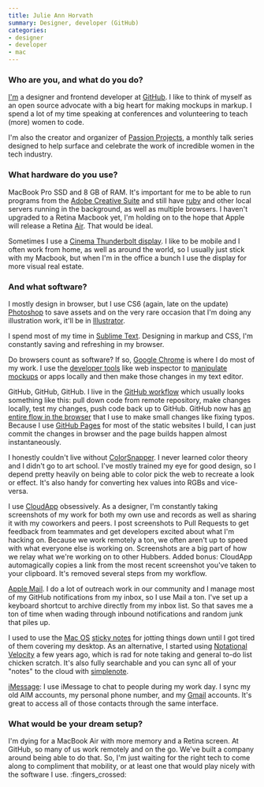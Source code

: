 ```yaml
---
title: Julie Ann Horvath
summary: Designer, developer (GitHub)
categories:
- designer
- developer
- mac
---
```


### Who are you, and what do you do?

[I'm](http://julieannhorvath.com/ "Julie Ann's website.") a designer and frontend developer at [GitHub][]. I like to think of myself as an open source advocate with a big heart for making mockups in markup. I spend a lot of my time speaking at conferences and volunteering to teach (more) women to code.

I'm also the creator and organizer of [Passion Projects](http://passion-projects.github.com/ "The Passion Projects site."), a monthly talk series designed to help surface and celebrate the work of incredible women in the tech industry.

### What hardware do you use?

MacBook Pro SSD and 8 GB of RAM. It's important for me to be able to run programs from the [Adobe Creative Suite][creative-suite] and still have [ruby][] and other local servers running in the background, as well as multiple browsers. I haven't upgraded to a Retina Macbook yet, I'm holding on to the hope that Apple will release a Retina [Air][macbook-air]. That would be ideal.

Sometimes I use a [Cinema Thunderbolt display][thunderbolt-display]. I like to be mobile and I often work from home, as well as around the world, so I usually just stick with my Macbook, but when I'm in the office a bunch I use the display for more visual real estate.

### And what software?

I mostly design in browser, but I use CS6 (again, late on the update) [Photoshop][] to save assets and on the very rare occasion that I'm doing any illustration work, it'll be in [Illustrator][].

I spend most of my time in [Sublime Text][sublime-text]. Designing in markup and CSS, I'm constantly saving and refreshing in my browser.

Do browsers count as software? If so, [Google Chrome][chrome] is where I do most of my work. I use the [developer tools][chrome-devtools] like web inspector to [manipulate mockups](https://developers.google.com/chrome-developer-tools/docs/elements-styles "An article about using the Chrome DevTools to edit CSS elements.") or apps locally and then make those changes in my text editor.

GitHub, GitHub, GitHub. I live in the [GitHub workflow](http://zachholman.com/talk/how-github-uses-github-to-build-github/ "A talk about GitHub's workflow.") which usually looks something like this: pull down code from remote repository, make changes locally, test my changes, push code back up to GitHub. GitHub now has [an entire flow in the browser](https://github.com/blog/1557-github-flow-in-the-browser "A post about the GitHub Flow.") that I use to make small changes like fixing typos. Because I use [GitHub Pages][github-pages] for most of the static websites I build, I can just commit the changes in browser and the page builds happen almost instantaneously.

I honestly couldn't live without [ColorSnapper][]. I never learned color theory and I didn't go to art school. I've mostly trained my eye for good design, so I depend pretty heavily on being able to color pick the web to recreate a look or effect. It's also handy for converting hex values into RGBs and vice-versa.

I use [CloudApp][] obsessively. As a designer, I'm constantly taking screenshots of my work for both my own use and records as well as sharing it with my coworkers and peers. I post screenshots to Pull Requests to get feedback from teammates and get developers excited about what I'm hacking on. Because we work remotely a ton, we often aren't up to speed with what everyone else is working on. Screenshots are a big part of how we relay what we're working on to other Hubbers. Added bonus: CloudApp automagically copies a link from the most recent screenshot you've taken to your clipboard. It's removed several steps from my workflow.

[Apple Mail][mail]. I do a lot of outreach work in our community and I manage most of my GitHub notifications from my inbox, so I use Mail a ton. I've set up a keyboard shortcut to archive directly from my inbox list. So that saves me a ton of time when wading through inbound notifications and random junk that piles up.

I used to use the [Mac OS][macos] [sticky notes][stickies] for jotting things down until I got tired of them covering my desktop. As an alternative, I started using [Notational Velocity][notational-velocity] a few years ago, which is rad for note taking and general to-do list chicken scratch. It's also fully searchable and you can sync all of your "notes" to the cloud with [simplenote][simplenote-ios].

[iMessage][]: I use iMessage to chat to people during my work day. I sync my old AIM accounts, my personal phone number, and my [Gmail][] accounts. It's great to access all of those contacts through the same interface.

### What would be your dream setup?

I'm dying for a MacBook Air with more memory and a Retina screen. At GitHub, so many of us work remotely and on the go. We've built a company around being able to do that. So, I'm just waiting for the right tech to come along to compliment that mobility, or at least one that would play nicely with the software I use. :fingers_crossed:

[chrome-devtools]: https://developer.chrome.com/devtools "Web developer tools built into Chrome."
[chrome]: https://www.google.com/intl/en/chrome/browser/ "A WebKit-based browser, where each tab runs in its own thread."
[cloudapp]: https://www.getcloudapp.com/ "A cloud-based file sharing menubar app for Mac OS X."
[colorsnapper]: https://colorsnapper.com/ "A colour picker for the Mac."
[creative-suite]: https://www.adobe.com/creativecloud.html "A collection of design tools."
[github-pages]: https://pages.github.com/ "A simple GitHub-based web publishing system."
[github]: https://github.com/ "A Git code repository service."
[gmail]: https://mail.google.com/mail/ "Web-based email."
[illustrator]: https://www.adobe.com/products/illustrator.html "A vector graphics editor."
[imessage]: https://en.wikipedia.org/wiki/iMessage "A messaging platform."
[macbook-air]: https://www.apple.com/macbook-air/ "A very thin laptop."
[macos]: https://en.wikipedia.org/wiki/MacOS "An operating system for Mac hardware."
[mail]: https://en.wikipedia.org/wiki/Mail_(application) "The default Mac OS X mail client."
[notational-velocity]: http://notational.net/ "A clever note-taking app for the Mac."
[photoshop]: https://www.adobe.com/products/photoshop.html "A bitmap image editor."
[ruby]: https://www.ruby-lang.org/en/ "An interpreted scripting language."
[simplenote-ios]: https://itunes.apple.com/us/app/simplenote/id289429962 "A note app with cloud syncing."
[stickies]: https://en.wikipedia.org/wiki/Stickies_(software) "Desktop note software for the Mac."
[sublime-text]: http://www.sublimetext.com/ "A coder's text editor."
[thunderbolt-display]: https://www.apple.com/displays/ "A Thunderbolt-powered monitor."
